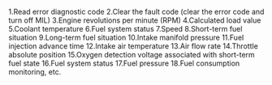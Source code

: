 1.Read error diagnostic code
2.Clear the fault code (clear the error code and turn off MIL)
3.Engine revolutions per minute (RPM)
4.Calculated load value
5.Coolant temperature
6.Fuel system status
7.Speed
8.Short-term fuel situation
9.Long-term fuel situation
10.Intake manifold pressure
11.Fuel injection advance time
12.Intake air temperature
13.Air flow rate
14.Throttle absolute position
15.Oxygen detection voltage associated with short-term fuel state
16.Fuel system status
17.Fuel pressure
18.Fuel consumption monitoring, etc.

